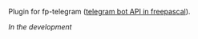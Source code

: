 Plugin for fp-telegram ([telegram bot API in freepascal](https://github.com/Al-Muhandis/fp-telegram)). 

_In the development_
